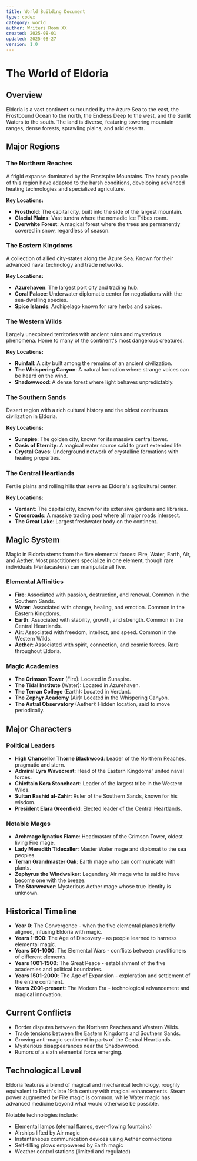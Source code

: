 ```yaml
---
title: World Building Document
type: codex
category: world
author: Writers Room XX
created: 2025-08-01
updated: 2025-08-27
version: 1.0
---
```


# The World of Eldoria

## Overview

Eldoria is a vast continent surrounded by the Azure Sea to the east, the Frostbound Ocean to the north, the Endless Deep to the west, and the Sunlit Waters to the south. The land is diverse, featuring towering mountain ranges, dense forests, sprawling plains, and arid deserts.

## Major Regions

### The Northern Reaches

A frigid expanse dominated by the Frostspire Mountains. The hardy people of this region have adapted to the harsh conditions, developing advanced heating technologies and specialized agriculture.

**Key Locations:**
- **Frosthold**: The capital city, built into the side of the largest mountain.
- **Glacial Plains**: Vast tundra where the nomadic Ice Tribes roam.
- **Everwhite Forest**: A magical forest where the trees are permanently covered in snow, regardless of season.

### The Eastern Kingdoms

A collection of allied city-states along the Azure Sea. Known for their advanced naval technology and trade networks.

**Key Locations:**
- **Azurehaven**: The largest port city and trading hub.
- **Coral Palace**: Underwater diplomatic center for negotiations with the sea-dwelling species.
- **Spice Islands**: Archipelago known for rare herbs and spices.

### The Western Wilds

Largely unexplored territories with ancient ruins and mysterious phenomena. Home to many of the continent's most dangerous creatures.

**Key Locations:**
- **Ruinfall**: A city built among the remains of an ancient civilization.
- **The Whispering Canyon**: A natural formation where strange voices can be heard on the wind.
- **Shadowwood**: A dense forest where light behaves unpredictably.

### The Southern Sands

Desert region with a rich cultural history and the oldest continuous civilization in Eldoria.

**Key Locations:**
- **Sunspire**: The golden city, known for its massive central tower.
- **Oasis of Eternity**: A magical water source said to grant extended life.
- **Crystal Caves**: Underground network of crystalline formations with healing properties.

### The Central Heartlands

Fertile plains and rolling hills that serve as Eldoria's agricultural center.

**Key Locations:**
- **Verdant**: The capital city, known for its extensive gardens and libraries.
- **Crossroads**: A massive trading post where all major roads intersect.
- **The Great Lake**: Largest freshwater body on the continent.

## Magic System

Magic in Eldoria stems from the five elemental forces: Fire, Water, Earth, Air, and Aether. Most practitioners specialize in one element, though rare individuals (Pentacasters) can manipulate all five.

### Elemental Affinities

- **Fire**: Associated with passion, destruction, and renewal. Common in the Southern Sands.
- **Water**: Associated with change, healing, and emotion. Common in the Eastern Kingdoms.
- **Earth**: Associated with stability, growth, and strength. Common in the Central Heartlands.
- **Air**: Associated with freedom, intellect, and speed. Common in the Western Wilds.
- **Aether**: Associated with spirit, connection, and cosmic forces. Rare throughout Eldoria.

### Magic Academies

- **The Crimson Tower** (Fire): Located in Sunspire.
- **The Tidal Institute** (Water): Located in Azurehaven.
- **The Terran College** (Earth): Located in Verdant.
- **The Zephyr Academy** (Air): Located in the Whispering Canyon.
- **The Astral Observatory** (Aether): Hidden location, said to move periodically.

## Major Characters

### Political Leaders

- **High Chancellor Thorne Blackwood**: Leader of the Northern Reaches, pragmatic and stern.
- **Admiral Lyra Wavecrest**: Head of the Eastern Kingdoms' united naval forces.
- **Chieftain Kora Stoneheart**: Leader of the largest tribe in the Western Wilds.
- **Sultan Rashid al-Zahir**: Ruler of the Southern Sands, known for his wisdom.
- **President Elara Greenfield**: Elected leader of the Central Heartlands.

### Notable Mages

- **Archmage Ignatius Flame**: Headmaster of the Crimson Tower, oldest living Fire mage.
- **Lady Meredith Tidecaller**: Master Water mage and diplomat to the sea peoples.
- **Terran Grandmaster Oak**: Earth mage who can communicate with plants.
- **Zephyrus the Windwalker**: Legendary Air mage who is said to have become one with the breeze.
- **The Starweaver**: Mysterious Aether mage whose true identity is unknown.

## Historical Timeline

- **Year 0**: The Convergence - when the five elemental planes briefly aligned, infusing Eldoria with magic.
- **Years 1-500**: The Age of Discovery - as people learned to harness elemental magic.
- **Years 501-1000**: The Elemental Wars - conflicts between practitioners of different elements.
- **Years 1001-1500**: The Great Peace - establishment of the five academies and political boundaries.
- **Years 1501-2000**: The Age of Expansion - exploration and settlement of the entire continent.
- **Years 2001-present**: The Modern Era - technological advancement and magical innovation.

## Current Conflicts

- Border disputes between the Northern Reaches and Western Wilds.
- Trade tensions between the Eastern Kingdoms and Southern Sands.
- Growing anti-magic sentiment in parts of the Central Heartlands.
- Mysterious disappearances near the Shadowwood.
- Rumors of a sixth elemental force emerging.

## Technological Level

Eldoria features a blend of magical and mechanical technology, roughly equivalent to Earth's late 19th century with magical enhancements. Steam power augmented by Fire magic is common, while Water magic has advanced medicine beyond what would otherwise be possible.

Notable technologies include:
- Elemental lamps (eternal flames, ever-flowing fountains)
- Airships lifted by Air magic
- Instantaneous communication devices using Aether connections
- Self-tilling plows empowered by Earth magic
- Weather control stations (limited and regulated)